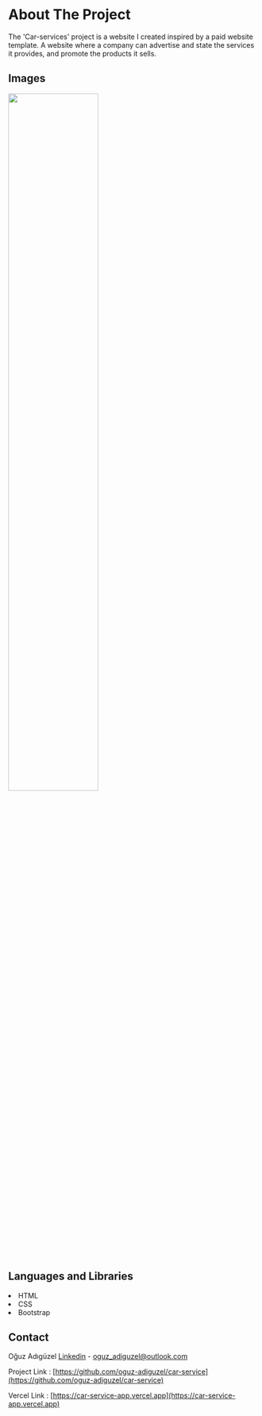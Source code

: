 # About The Project

The 'Car-services' project is a website I created inspired by a paid website template. A website where a company can advertise and state the services it provides, and promote the products it sells.

## Images

<img src="img/car-services.png" width="60%">


## Languages and Libraries

<li>HTML
<li>CSS
<li>Bootstrap


## Contact

Oğuz Adıgüzel [Linkedin](https://www.linkedin.com/in/oğuz-adıgüzel-2672a8242) - oguz_adiguzel@outlook.com

Project Link : [https://github.com/oguz-adiguzel/car-service](https://github.com/oguz-adiguzel/car-service)

Vercel Link : [https://car-service-app.vercel.app](https://car-service-app.vercel.app)
